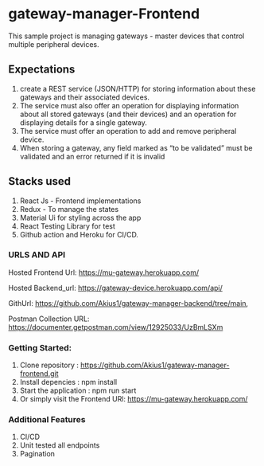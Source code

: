 # gateway-manager-Frontend

This sample project is managing gateways - master devices that control multiple peripheral
devices. 

## Expectations
1. create a REST service (JSON/HTTP) for storing information about these
gateways and their associated devices.
2. The service must also offer an operation for displaying information about all stored gateways (and their devices) and an operation for displaying details for a single gateway.
3. The service must offer an operation to add and remove peripheral device.
4. When storing a gateway, any field marked as “to be validated” must be validated and an error returned if it is invalid


## Stacks used
1. React Js - Frontend implementations
2. Redux - To manage the states
3. Material Ui for styling across the app
4. React Testing Library for test
4. Github action and Heroku for CI/CD.

### URLS AND API
Hosted Frontend Url:  https://mu-gateway.herokuapp.com/

Hosted Backend_url: https://gateway-device.herokuapp.com/api/

GithUrl: https://github.com/Akius1/gateway-manager-backend/tree/main,

Postman Collection URL: https://documenter.getpostman.com/view/12925033/UzBmLSXm


### Getting Started:

1. Clone repository : https://github.com/Akius1/gateway-manager-frontend.git
2. Install depencies : npm install
3. Start the application : npm run start
4. Or simply visit the Frontend URl: https://mu-gateway.herokuapp.com/

### Additional Features
1. CI/CD
2. Unit tested all endpoints
3. Pagination


